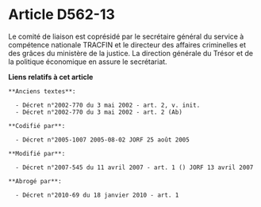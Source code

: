 # Article D562-13

Le comité de liaison est coprésidé par le secrétaire général du service à compétence nationale TRACFIN et le directeur des
affaires criminelles et des grâces du ministère de la justice. La direction générale du Trésor et de la politique économique
en assure le secrétariat.

**Liens relatifs à cet article**

	**Anciens textes**:

	  - Décret n°2002-770 du 3 mai 2002 - art. 2, v. init.
	  - Décret n°2002-770 du 3 mai 2002 - art. 2 (Ab)

	**Codifié par**:

	  - Décret n°2005-1007 2005-08-02 JORF 25 août 2005

	**Modifié par**:

	  - Décret n°2007-545 du 11 avril 2007 - art. 1 () JORF 13 avril 2007

	**Abrogé par**:

	  - Décret n°2010-69 du 18 janvier 2010 - art. 1
